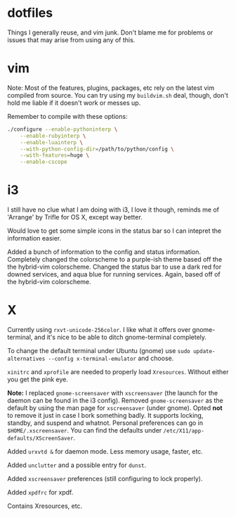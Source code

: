dotfiles
========

Things I generally reuse, and vim junk. Don't blame me for problems or issues that may arise from using any of this.

vim
===

Note: Most of the features, plugins, packages, etc rely on the latest vim compiled from source. You can try using my `buildvim.sh` deal, though, don't hold me liable if it doesn't work or messes up.

Remember to compile with these options:

```bash
./configure --enable-pythoninterp \
	--enable-rubyinterp \
	--enable-luainterp \
	--with-python-config-dir=/path/to/python/config \
	--with-features=huge \
	--enable-cscope
```

i3
==

I still have no clue what I am doing with i3, I love it though, reminds me of 'Arrange' by Trifle for OS X, except way better.

Would love to get some simple icons in the status bar so I can intepret the information easier.

Added a bunch of information to the config and status information. Completely changed the colorscheme to a purple-ish theme based off the the hybrid-vim colorscheme. Changed the status bar to use a dark red for downed services, and aqua blue for running services. Again, based off of the hybrid-vim colorscheme. 

X
=

Currently using `rxvt-unicode-256color`. I like what it offers over gnome-terminal, and it's nice to be able to ditch gnome-terminal completely. 

To change the default terminal under Ubuntu (gnome) use `sudo update-alternatives --config x-terminal-emulator` and choose.

`xinitrc` and `xprofile` are needed to properly load `Xresources`. Without either you get the pink eye.

**Note:** I replaced `gnome-screensaver` with `xscreensaver` (the launch for the daemon can be found in the i3 config). Removed `gnome-screensaver` as the default by using the man page for `xscreensaver` (under gnome). Opted **not** to remove it just in case I bork something badly. It supports locking, standby, and suspend and whatnot. Personal preferences can go in `$HOME/.xscreensaver`. You can find the defaults under `/etc/X11/app-defaults/XScreenSaver`.

Added `urxvtd &` for daemon mode. Less memory usage, faster, etc.

Added `unclutter` and a possible entry for `dunst`.

Added `xscreensaver` preferences (still configuring to lock properly).

Added `xpdfrc` for xpdf.

Contains Xresources, etc.
